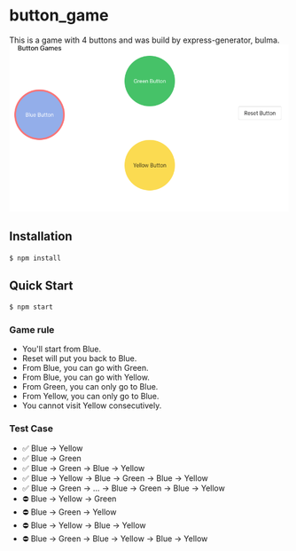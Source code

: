 # button_game
This is a game with 4 buttons and was build by express-generator, bulma.
![demo](/public/images/demo.png)
## Installation

```bash
$ npm install
```
## Quick Start

```bash
$ npm start
```
### Game rule

- You'll start from Blue.
- Reset will put you back to Blue.
- From Blue, you can go with Green.
- From Blue, you can go with Yellow.
- From Green, you can only go to Blue.
- From Yellow, you can only go to Blue.
- You cannot visit Yellow consecutively.

### Test Case

- ✅ Blue → Yellow
- ✅ Blue → Green
- ✅ Blue → Green → Blue → Yellow
- ✅ Blue → Yellow → Blue → Green → Blue → Yellow
- ✅ Blue → Green → ... → Blue → Green → Blue → Yellow
- ⛔ Blue → Yellow → Green
- ⛔ Blue → Green → Yellow
- ⛔ Blue → Yellow → Blue → Yellow
- ⛔ Blue → Green → Blue → Yellow → Blue → Yellow
